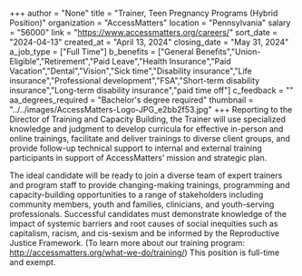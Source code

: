 +++
author = "None"
title = "Trainer, Teen Pregnancy Programs (Hybrid Position)"
organization = "AccessMatters"
location = "Pennsylvania"
salary = "56000"
link = "https://www.accessmatters.org/careers/"
sort_date = "2024-04-13"
created_at = "April 13, 2024"
closing_date = "May 31, 2024"
a_job_type = ["Full Time"]
b_benefits = ["General Benefits","Union-Eligible","Retirement","Paid Leave","Health Insurance","Paid Vacation","Dental","Vision","Sick time","Disability insurance","Life insurance","Professional development","FSA","Short-term disability insurance","Long-term disability insurance","paid time off"]
c_feedback = ""
aa_degrees_required = "Bachelor's degree required"
thumbnail = "../../images/AccessMatters-Logo-JPG_e2bb2f53.jpg"
+++
Reporting to the Director of Training and Capacity Building, the Trainer will use specialized knowledge and judgment to develop curricula for effective in-person and online trainings, facilitate and deliver trainings to diverse client groups, and provide follow-up technical support to internal and external training participants in support of AccessMatters’ mission and strategic plan. 

The ideal candidate will be ready to join a diverse team of expert trainers and program staff to provide changing-making trainings, programming and capacity-building opportunities to a range of stakeholders including community members, youth and families, clinicians, and youth-serving professionals. Successful candidates must demonstrate knowledge of the impact of systemic barriers and root causes of social inequities such as capitalism, racism, and cis-sexism and be informed by the Reproductive Justice Framework. (To learn more about our training program: http://accessmatters.org/what-we-do/training/) This position is full-time and exempt.
